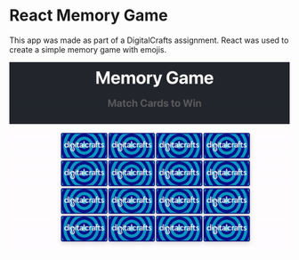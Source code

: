 # React Memory Game

This app was made as part of a DigitalCrafts assignment. React was used to create a simple memory game with emojis.

![gif of memory game](/public/memory_game.gif)